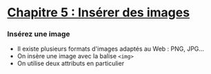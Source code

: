 # [Chapitre 5 : Insérer des images](https://openclassrooms.com/fr/courses/1603881-creez-votre-site-web-avec-html5-et-css3/8061269-inserez-des-images)

### Insérez une image 

* Il existe plusieurs formats d'images adaptés au Web : PNG, JPG…
* On insère une image avec la balise ```<img>```
* On  utilise deux attributs en particulier 